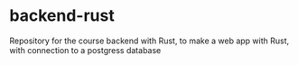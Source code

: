# backend-rust
Repository for the course backend with Rust, to make a web app with Rust, with connection to a postgress database
